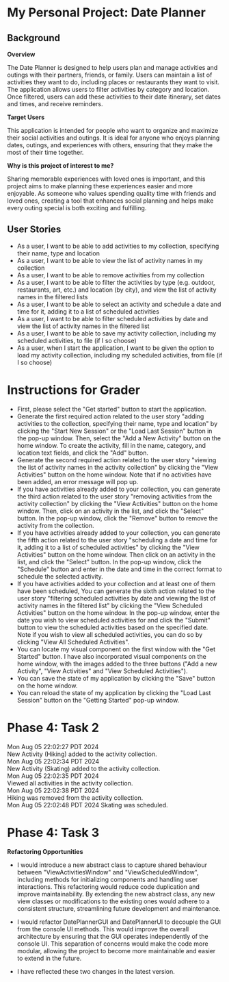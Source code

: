 # My Personal Project: Date Planner

## Background

**Overview**

The Date Planner is designed to help users plan and manage activities and outings with their partners, friends, or family. Users can maintain a list of activities they want to do, including places or restaurants they want to visit. The application allows users to filter activities by category and location. Once filtered, users can add these activities to their date itinerary, set dates and times, and receive reminders. 

**Target Users**

This application is intended for people who want to organize and maximize their social activities and outings. It is ideal for anyone who enjoys planning dates, outings, and experiences with others, ensuring that they make the most of their time together.

**Why is this project of interest to me?**

Sharing memorable experiences with loved ones is important, and this project aims to make planning these experiences easier and more enjoyable. As someone who values spending quality time with friends and loved ones, creating a tool that enhances social planning and helps make every outing special is both exciting and fulfilling.

## User Stories
- As a user, I want to be able to add activities to my collection, specifying their name, type and location 
- As a user, I want to be able to view the list of activity names in my collection
- As a user, I want to be able to remove activities from my collection
- As a user, I want to be able to filter the activities by type (e.g. outdoor, restaurants, art, etc.) and location (by city), and view the list of activity names in the filtered lists
- As a user, I want to be able to select an activity and schedule a date and time for it, adding it to a list of scheduled activities
- As a user, I want to be able to filter scheduled activities by date and view the list of activity names in the filtered list
- As a user, I want to be able to save my activity collection, including my scheduled activities, to file (if I so choose)
- As a user, when I start the application, I want to be given the option to load my activity collection, including my scheduled activities, from file (if I so choose)

# Instructions for Grader
- First, please select the "Get started" button to start the application.
- Generate the first required action related to the user story "adding activities to the collection, specifying their name, type and location" by clicking the "Start New Session" or the "Load Last Session" button in the pop-up window. Then, select the "Add a New Activity" button on the home window. To create the activity, fill in the name, category, and location text fields, and click the "Add" button. 
- Generate the second required action related to the user story "viewing the list of activity names in the activity collection" by clicking the "View Activities" button on the home window. Note that if no activities have been added, an error message will pop up.
- If you have activities already added to your collection, you can generate the third action related to the user story "removing activities from the activity collection" by clicking the "View Activities" button on the home window. Then, click on an activity in the list, and click the "Select" button. In the pop-up window, click the "Remove" button to remove the activity from the collection.
- If you have activities already added to your collection, you can generate the fifth action related to the user story "scheduling a date and time for it, adding it to a list of scheduled activities" by clicking the "View Activities" button on the home window. Then click on an activity in the list, and click the "Select" button. In the pop-up window, click the "Schedule" button and enter in the date and time in the correct format to schedule the selected activity. 
- If you have activities added to your collection and at least one of them have been scheduled, You can generate the sixth action related to the user story "filtering scheduled activities by date and viewing the list of activity names in the filtered list" by clicking the "View Scheduled Activities" button on the home window. In the pop-up window, enter the date you wish to view scheduled activities for and click the "Submit" button to view the scheduled activities based on the specified date. Note if you wish to view all scheduled activities, you can do so by clicking "View All Scheduled Activities".
- You can locate my visual component on the first window with the "Get Started" button. I have also incorporated visual components on the home window, with the images added to the three buttons ("Add a new Activity", "View Activities" and "View Scheduled Activities").
- You can save the state of my application by clicking the "Save" button on the home window.
- You can reload the state of my application by clicking the "Load Last Session" button on the "Getting Started" pop-up window.

# Phase 4: Task 2
Mon Aug 05 22:02:27 PDT 2024  
New Activity (Hiking) added to the activity collection.  
Mon Aug 05 22:02:34 PDT 2024  
New Activity (Skating) added to the activity collection.  
Mon Aug 05 22:02:35 PDT 2024  
Viewed all activities in the activity collection.  
Mon Aug 05 22:02:38 PDT 2024  
Hiking was removed from the activity collection.  
Mon Aug 05 22:02:48 PDT 2024
Skating was scheduled.

# Phase 4: Task 3
**Refactoring Opportunities**
- I would introduce a new abstract class to capture shared behaviour between "ViewActivitiesWindow" and "ViewScheduledWindow", including methods for initializing components and handling user interactions. This refactoring would reduce code duplication and improve maintainability. By extending the new abstract class, any new view classes or modifications to the existing ones would adhere to a consistent structure, streamlining future development and maintenance.  
- I would refactor DatePlannerGUI and DatePlannerUI to decouple the GUI from the console UI methods. This would improve the overall architecture by ensuring that the GUI operates independently of the console UI. This separation of concerns would make the code more modular, allowing the project to become more maintainable and easier to extend in the future.

- I have reflected these two changes in the latest version.